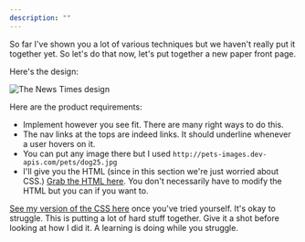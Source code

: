 ```yaml
---
description: ""
---
```


So far I've shown you a lot of various techniques but we haven't really put it together yet. So let's do that now, let's put together a new paper front page.

Here's the design:

![The News Times design](/complete-intro-to-web-dev-v3/images/the_news_times.png)

Here are the product requirements:

- Implement however you see fit. There are many right ways to do this.
- The nav links at the tops are indeed links. It should underline whenever a user hovers on it.
- You can put any image there but I used `http://pets-images.dev-apis.com/pets/dog25.jpg`
- I'll give you the HTML (since in this section we're just worried about CSS.) [Grab the HTML here][html]. You don't necessarily have to modify the HTML but you can if you want to.

[See my version of the CSS here][my-version] once you've tried yourself. It's okay to struggle. This is putting a lot of hard stuff together. Give it a shot before looking at how I did it. A learning is doing while you struggle.

[html]: /complete-intro-to-web-dev-v3/project-files/news.html
[my-version]: /complete-intro-to-web-dev-v3/project-files/news.css
